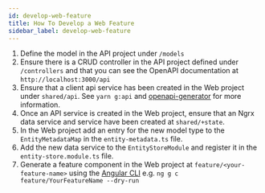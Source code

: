 ```yaml
---
id: develop-web-feature
title: How To Develop a Web Feature
sidebar_label: develop-web-feature
---
```



1. Define the model in the API project under `/models`
1. Ensure there is a CRUD controller in the API project defined under `/controllers` and that you can see the OpenAPI documentation at `http://localhost:3000/api`
1. Ensure that a client api service has been created in the Web project under `shared/api`. See `yarn g:api` and [openapi-generator](https://github.com/OpenAPITools/openapi-generator) for more information.
1. Once an API service is created in the Web project, ensure that an Ngrx data service and service have been created at `shared/+state`.
1. In the Web project add an entry for the new model type to the `EntityMetadataMap` in the `entity-metadata.ts` file.
1. Add the new data service to the `EntityStoreModule` and register it in the `entity-store.module.ts` file.
1. Generate a feature component in the Web project at `feature/<your-feature-name>` using the [Angular CLI](https://cli.angular.io/) e.g. `ng g c feature/YourFeatureName --dry-run` 
